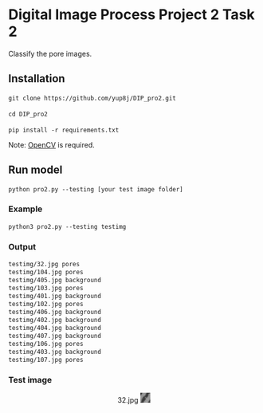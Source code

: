 # Digital Image Process Project 2 Task 2

Classify the pore images.

## Installation

```
git clone https://github.com/yup8j/DIP_pro2.git

cd DIP_pro2

pip install -r requirements.txt
```
Note: [OpenCV](https://docs.opencv.org/3.4.5/) is required. 
## Run model

```
python pro2.py --testing [your test image folder]
```

### Example

```
python3 pro2.py --testing testimg                               
```

### Output

```
testimg/32.jpg pores
testimg/104.jpg pores
testimg/405.jpg background
testimg/103.jpg pores
testimg/401.jpg background
testimg/102.jpg pores
testimg/406.jpg background
testimg/402.jpg background
testimg/404.jpg background
testimg/407.jpg background
testimg/106.jpg pores
testimg/403.jpg background
testimg/107.jpg pores
```

### Test image

<div align=center>

32.jpg ![32.jpg](testimg/32.jpg)

</div>

